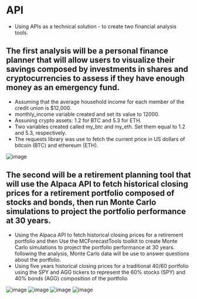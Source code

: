 # API
- Using APIs as a technical solution - to create two financial analysis tools.

## The first analysis will be a personal finance planner that will allow users to visualize their savings composed by investments in shares and cryptocurrencies to assess if they     have enough money as an emergency fund.
  * Assuming that the average household income for each member of the credit union is $12,000. 
  * monthly_income variable created and set its value to 12000.
  * Assuning crypto assets: 1.2 for BTC and 5.3 for ETH.
  * Two variables created called my_btc and my_eth. Set them equal to 1.2 and 5.3, respectively.
  * The requests library was use to fetch the current price in US dollars of bitcoin (BTC) and ethereum (ETH).
  
  ![image](https://user-images.githubusercontent.com/80086711/138028897-723ae78b-d3c8-47a0-ba98-e44b0218ed3b.png)
  
## The second will be a retirement planning tool that will use the Alpaca API to fetch historical closing prices for a retirement portfolio composed of stocks and bonds, then run     Monte Carlo simulations to project the portfolio performance at 30 years.

  * Using the Alpaca API to fetch historical closing prices for a retirement portfolio and then Use the MCForecastTools toolkit to create Monte Carlo simulations to project the       portfolio performance at 30 years. following the analysis, Monte Carlo data will be use to answer questions about the portfolio.
  * Using five years historical closing prices for a traditional 40/60 portfolio using the SPY and AGG tickers to represent the 60% stocks (SPY) and 40% bonds (AGG) composition of     the portfolio

  ![image](https://user-images.githubusercontent.com/80086711/138029532-6b912ac0-6a93-4a07-be6d-28d3cadf979d.png)
  ![image](https://user-images.githubusercontent.com/80086711/138029697-6c476cd3-1096-469c-8664-568243ad0368.png)
  ![image](https://user-images.githubusercontent.com/80086711/138029759-6cf8d22c-b48e-42df-b8ab-d2823e77cf56.png)
  ![image](https://user-images.githubusercontent.com/80086711/138029821-4a2ff8cb-f602-4c44-ab58-9083f55113a2.png)
